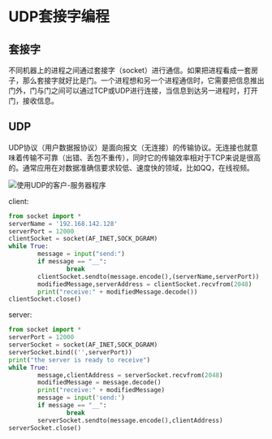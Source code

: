 # UDP套接字编程

## 套接字

不同机器上的进程之间通过套接字（socket）进行通信。如果把进程看成一套房子，那么套接字就好比是门。一个进程想和另一个进程通信时，它需要把信息推出门外，门与门之间可以通过TCP或UDP进行连接，当信息到达另一进程时，打开门，接收信息。

## UDP

UDP协议（用户数据报协议）是面向报文（无连接）的传输协议。无连接也就意味着传输不可靠（出错、丢包不重传），同时它的传输效率相对于TCP来说是很高的。通常应用在对数据准确信要求较低、速度快的领域，比如QQ，在线视频。

![使用UDP的客户-服务器程序](https://img-blog.csdnimg.cn/20200326141718357.png)

client:
```python
from socket import *
serverName = '192.168.142.128'
serverPort = 12000
clientSocket = socket(AF_INET,SOCK_DGRAM)
while True:
        message = input("send:")
        if message == "__":
                break
        clientSocket.sendto(message.encode(),(serverName,serverPort))
        modifiedMessage,serverAddress = clientSocket.recvfrom(2048)
        print("receive:" + modifiedMessage.decode())
clientSocket.close()
```

server:
```python
from socket import *
serverPort = 12000
serverSocket = socket(AF_INET,SOCK_DGRAM)
serverSocket.bind(('',serverPort))
print("the server is ready to receive")
while True:
        message,clientAddress = serverSocket.recvfrom(2048)
        modifiedMessage = message.decode()
        print("receive:" + modifiedMessage)
        message = input('send:')
        if message == "__":
                break
        serverSocket.sendto(message.encode(),clientAddress)
serverSocket.close()
```